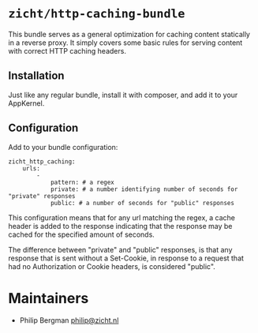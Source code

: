 # `zicht/http-caching-bundle`

This bundle serves as a general optimization for caching content statically in
a reverse proxy. It simply covers some basic rules for serving content with
correct HTTP caching headers.

## Installation

Just like any regular bundle, install it with composer, and add it to your
AppKernel.

## Configuration

Add to your bundle configuration:

```
zicht_http_caching:
    urls:
        -
            pattern: # a regex 
            private: # a number identifying number of seconds for "private" responses
            public: # a number of seconds for "public" responses
```

This configuration means that for any url matching the regex, a cache header is
added to the response indicating that the response may be cached for the
specified amount of seconds.

The difference between "private" and "public" responses, is that any response
that is sent without a Set-Cookie, in response to a request that had no
Authorization or Cookie headers, is considered "public".

# Maintainers
* Philip Bergman <philip@zicht.nl>

